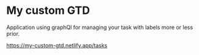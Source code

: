 # My custom GTD

Application using graphQl for managing your task with labels more or less prior.

https://my-custom-gtd.netlify.app/tasks
